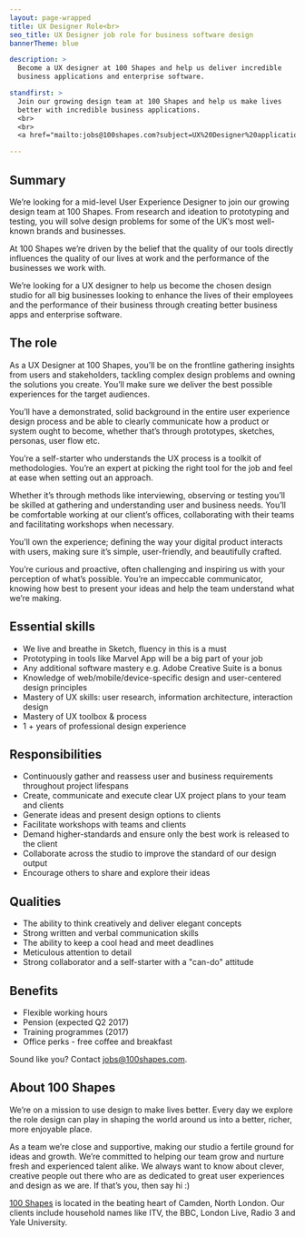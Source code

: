 ```yaml
---
layout: page-wrapped
title: UX Designer Role<br>
seo_title: UX Designer job role for business software design
bannerTheme: blue

description: >
  Become a UX designer at 100 Shapes and help us deliver incredible
  business applications and enterprise software.

standfirst: >
  Join our growing design team at 100 Shapes and help us make lives
  better with incredible business applications.
  <br>
  <br>
  <a href="mailto:jobs@100shapes.com?subject=UX%20Designer%20application">Apply now</a>

---
```


## Summary


We’re looking for a mid-level User Experience Designer to join our growing design team at 100 Shapes. From research and ideation to prototyping and testing, you will solve design problems for some of the UK’s most well-known brands and businesses.


At 100 Shapes we’re driven by the belief that the quality of our tools directly influences the quality of our lives at work and the performance of the businesses we work with.


We’re looking for a UX designer to help us become the chosen design studio for all big businesses looking to enhance the lives of their employees and the performance of their business through creating better business apps and enterprise software.




## The role


As a UX Designer at 100 Shapes, you’ll be on the frontline gathering insights from users and stakeholders, tackling complex design problems and owning the solutions you create. You’ll make sure we deliver the best possible experiences for the target audiences.


You’ll have a demonstrated, solid background in the entire user experience design process and be able to clearly communicate how a product or system ought to become, whether that’s through prototypes, sketches, personas, user flow etc.


You’re a self-starter who understands the UX process is a toolkit of methodologies. You’re an expert at picking the right tool for the job and feel at ease when setting out an approach.


Whether it’s through methods like interviewing, observing or testing you’ll be skilled at gathering and understanding user and business needs. You’ll be comfortable working at our client’s offices, collaborating with their teams and facilitating workshops when necessary.


You’ll own the experience; defining the way your digital product interacts with users, making sure it’s simple, user-friendly, and beautifully crafted.


You’re curious and proactive, often challenging and inspiring us with your perception of what’s possible. You’re an impeccable communicator, knowing how best to present your ideas and help the team understand what we’re making.




## Essential skills


- We live and breathe in Sketch, fluency in this is a must
- Prototyping in tools like Marvel App will be a big part of your job
- Any additional software mastery e.g. Adobe Creative Suite is a bonus
- Knowledge of web/mobile/device-specific design and user-centered design principles
- Mastery of UX skills: user research, information architecture, interaction design
- Mastery of UX toolbox & process
- 1 + years of professional design experience


## Responsibilities


- Continuously gather and reassess user and business requirements throughout project lifespans
- Create, communicate and execute clear UX project plans to your team and clients
- Generate ideas and present design options to clients
- Facilitate workshops with teams and clients
- Demand higher-standards and ensure only the best work is released to the client
- Collaborate across the studio to improve the standard of our design output
- Encourage others to share and explore their ideas


## Qualities


- The ability to think creatively and deliver elegant concepts
- Strong written and verbal communication skills
- The ability to keep a cool head and meet deadlines
- Meticulous attention to detail
- Strong collaborator and a self-starter with a "can-do" attitude


## Benefits


- Flexible working hours
- Pension (expected Q2 2017)
- Training programmes (2017)
- Office perks - free coffee and breakfast


Sound like you? Contact [jobs@100shapes.com](mailto:jobs@100shapes.com?subject=UX%20Designer%20application).


## About 100 Shapes


We’re on a mission to use design to make lives better. Every day we explore the role design can play in shaping the world around us into a better, richer, more enjoyable place.


As a team we’re close and supportive, making our studio a fertile ground for ideas and growth. We’re committed to helping our team grow and nurture fresh and experienced talent alike. We always want to know about clever, creative people out there who are as dedicated to great user experiences and design as we are. If that’s you, then say hi :)


[100 Shapes](/) is located in the beating heart of Camden, North London. Our clients include household names like ITV, the BBC, London Live, Radio 3 and Yale University.
